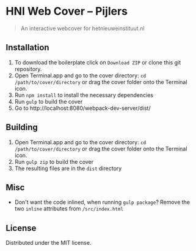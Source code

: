 # HNI Web Cover – Pijlers

> An interactive webcover for hetnieuweinstituut.nl

## Installation

1. To download the boilerplate click on `Download ZIP`  or clone this git repository.
2. Open Terminal.app and go to the cover directory: `cd /path/to/cover/directory` or drag the cover folder onto the Terminal icon.
4. Run `npm install` to install the necessary dependencies
5. Run `gulp` to build the cover
6. Go to http://localhost:8080/webpack-dev-server/dist/

## Building
1. Open Terminal.app and go to the cover directory: `cd /path/to/cover/directory` or drag the cover folder onto the Terminal icon.
2. Run `gulp zip` to build the cover
3. The resulting files are in the `dist` directory

## Misc

- Don't want the code inlined, when running `gulp package`? Remove the two `inline` attributes from `/src/index.html`

## License

Distributed under the MIT license.
